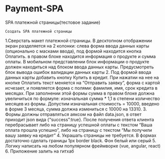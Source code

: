 # Payment-SPA
SPA платежной страницы(тестовое задание)

    Создать SPA платежной страницы
1.Сверстать макет платежной страницы. В десктопном отображении экран разделяется на 2 колонки: слева форма ввода данных карты (опционально с масками ввода), под формой находится кнопка Оплатить. в правом блоке находится информация о продукте и сумма оплаты. В мобильном представлении блок информации о продукте должен находиться над блоком ввода данных карты. Предусмотреть блок вывода ошибок валидации данных карты
2. Под формой ввода данных карты добавить кнопку Купить в кредит. При нажатии на нее на кнопке Оплатить текст меняется на “Отправить заявку”, форма с картой исчезает, и появляется форма с полями: фамилия, имя, срок кредита в месяцах. При заполнении этой формы сумма в правом блоке должна увеличиться по формуле: изначальная сумма * 1,1 в степени количество месяцев из формы. Допустим изначальная стоимость = 10000, введено в форме 3 месяца, сумма должна измениться с 10000 на 13310.
3. Формы должны отправляться аяксом на файл data.json, в ответ приходит json вида {“success”:true}. После получения ответа клиента перебрасывает либо на страницу успешной оплаты с текстом “Ваша оплата прошла успешно”, либо на страницу с текстом “Мы получили вашу заявку на кредит”
4. Украшать страницы не требуется. В формах достаточно сделать границы 1px border black. Фон белый или серый
5. Логику написать на любом популярном фреймворке (vue, angular, react)
6. Приложение залить на гитхаб

